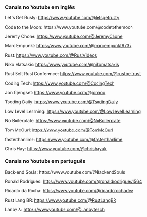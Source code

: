 ### Canais no Youtube em inglês
Let's Get Rusty: https://www.youtube.com/@letsgetrusty

Code to the Moon: https://www.youtube.com/@codetothemoon

Jeremy Chone: https://www.youtube.com/@JeremyChone

Marc Empunkt: https://www.youtube.com/@marcempunkt9737

Rust: https://www.youtube.com/@RustVideos

Niko Matsakis: https://www.youtube.com/@nikomatsakis

Rust Belt Rust Conference: https://www.youtube.com/@rustbeltrust

Coding Tech: https://www.youtube.com/@CodingTech

Jon Gjengset: https://www.youtube.com/@jonhoo

Tsoding Daily: https://www.youtube.com/@TsodingDaily

Low Level Learning: https://www.youtube.com/@LowLevelLearning

No Boilerplate: https://www.youtube.com/@NoBoilerplate

Tom McGurl: https://www.youtube.com/@TomMcGurl

fasterthanlime: https://www.youtube.com/@fasterthanlime

Chris Hay: https://www.youtube.com/@chrishayuk

### Canais no Youtube em português
Back-end Souls: https://www.youtube.com/@BackendSouls

Ronald Rodrigues: https://www.youtube.com/@ronaldrodrigues1564

Ricardo da Rocha: https://www.youtube.com/@ricardorochadev

Rust Lang BR: https://www.youtube.com/@RustLangBR

Lanby λ: https://www.youtube.com/@Lanbyteach
